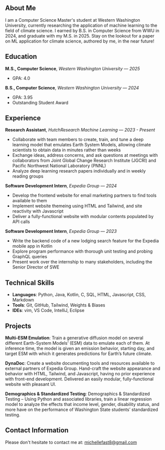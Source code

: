 ## About Me
I am a Computer Science Master's student at Western Washington University, currently researching the application of machine learning to the field of climate science. I earned by B.S. in Computer Science from WWU in 2024, and graduate with my M.S. in 2025. Stay on the lookout for a paper on ML application for climate science, authored by me, in the near future!

## Education
**M.S., Computer Science**, *Western Washington University* — *2025*
- GPA: 4.0
  
**B.S., Computer Science**, *Western Washington University* — *2024*
- GPA: 3.95
- Outstanding Student Award

## Experience
**Research Assistant**, *HutchResearch Machine Learning* — *2023 - Present*
- Collaborate with team members to create, train, and tune a deep learning model that emulates Earth System Models, allowing climate scientists to obtain data in minutes rather than weeks
- Exchange ideas, address concerns, and ask questions at meetings with collaborators from Joint Global Change Research Institute (JGCRI) and Pacific Northwest National Laboratory (PNNL)
- Analyze deep learning research papers individually and in weekly reading groups
  
**Software Development Intern**, *Expedia Group* — *2024*
- Develop the frontend website for email marketing partners to find tools available to them
- Implement website themeing using HTML and Tailwind, and site reactivity with Javascript
- Deliver a fully-functional website with modular contents populated by API calls
  
**Software Development Intern**, *Expedia Group* — *2023*
- Write the backend code of a new lodging search feature for the Expedia mobile app in Kotlin
- Explore program performance with thorough unit testing and probing GraphQL queries
- Present work over the internship to many stakeholders, including the Senior Director of SWE

## Technical Skills
- **Languages**: Python, Java, Kotlin, C, SQL, HTML, Javascript, CSS, Markdown
- **Tools**: Git, GitHub, Tailwind, Weights & Biases
- **IDEs**: vim, VS Code, IntelliJ, Eclipse

## Projects
**Multi-ESM Emulation**: Train a generative diffusion model on several different Earth-System Models’ (ESM) data to emulate each of them. At inference time, the model is given an emission behavior, starting day, and target ESM with which it generates predictions for Earth’s future climate.

**DynaDoc**: Create a website documenting tools and resources available to external partners of Expedia Group. Hand-craft the website appearance and behavior with HTML, Tailwind, and Javascript, having no prior experience with front-end development. Delivered an easily modular, fully-functional website with pleasant UI.

**Demographics & Standardized Testing**: Demographics & Standardized Testing – Using Python and associated libraries, train a linear regression model to analyze the effects that income level, gender, disability status, and more have on the performance of Washington State students’ standardized testing.

## Contact Information
Please don't hesitate to contact me at: michellefast8@gmail.com
